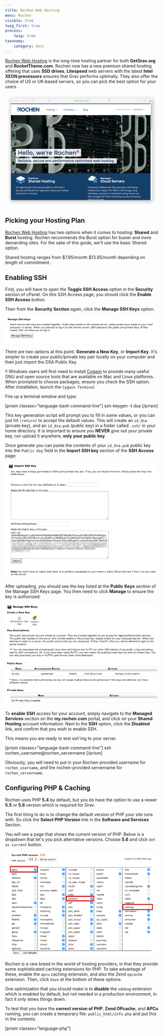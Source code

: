 ```yaml
---
title: Rochen Web Hosting
menu: Rochen
visible: true
twig_first: true
process:
    twig: true
taxonomy:
    category: docs
---
```


[Rochen Web Hosting](http://www.rochen.com/?utm_source=RocketTheme&utm_medium=Showcase&utm_campaign=Promotions) is the long-time hosting partner for both **GetGrav.org** and **RocketTheme.com**.  Rochen now has a new premium shared hosting offering that uses **SSD drives**, **Litespeed** web servers with the latest **Intel XEON processors** ensures that Grav performs optimally.  They also offer the choice of US or UK-based servers, so you can pick the best option for your users.

![](rochen.png)

## Picking your Hosting Plan

[Rochen Web Hosting](http://www.rochen.com/?utm_source=RocketTheme&utm_medium=Showcase&utm_campaign=Promotions) has two options when it comes to hosting: **Shared** and **Burst** hosting.  Rochen recommends the Burst option for busier and more demanding sites.  For the sake of this guide, we'll use the basic Shared option.

Shared hosting ranges from $7.95/month $13.95/month depending on length of commitment.

## Enabling SSH

First, you will have to open the **Toggle SSH Access** option in the **Security** section of cPanel. On this SSH Access page, you should click the **Enable SSH Access** button.

Then from the **Security Section** again, click the **Manage SSH Keys** option.

![](manage-ssh-keys.png)

There are two options at this point.  **Generate a New Key**, or **Import Key**. It's simpler to create your public/private key pair locally on your computer and then just import the DSA Public Key.

!! Windows users will first need to install [Cygwin](https://www.cygwin.com/) to provide many useful GNU and open source tools that are available on Mac and Linux platforms. When prompted to choose packages, ensure you check the SSH option. After installation, launch the `Cygwin Terminal`

Fire up a terminal window and type:

[prism classes="language-bash command-line"]
ssh-keygen -t dsa
[/prism]

This key generation script will prompt you to fill in some values, or you can just hit `[return]` to accept the default values.  This will create an `id_dsa` (private key), and an `id_dsa.pub` (public key) in a folder called `.ssh/` in your home directory. It is important to ensure you **NEVER** give out your private key, nor upload it anywhere, **only your public key**.

Once generate you can paste the contents of your `id_dsa.pub` public key into the `Public Key` field in the **Import SSH key** section of the **SSH Access** page:

![](ssh-public-key.png)

After uploading, you should see the key listed at the **Public Keys** section of the Manage SSH Keys page.  You then need to click **Manage** to ensure the key is authorized:

![](authorized-keys.png)

To **enable SSH** access for your account, simply navigate to the **Managed Services** section on the **my.rochen.com** portal, and click on your **Shared Hosting** account information.  Next to the **SSH** option, click the **Disabled** link, and confirm that you wish to enable SSH.

This means you are ready to test ssh'ing to your server.

[prism classes="language-bash command-line"]
ssh rochen_username@rochen_servername
[/prism]

Obviously, you will need to put in your Rochen-provided username for `rochen_username`, and the rochen-provided servername for `rochen_servername`.

## Configuring PHP & Caching

Rochen uses PHP **5.4** by default, but you do have the option to use a newer **5.5** or **5.6** version which is required for Grav.

The first thing to do is to change the default version of PHP your site runs with. So click the **Select PHP Version** link in the **Software and Services** Section.

You will see a page that shows the current version of PHP.  Below is a dropdown that let's you pick alternative versions.  Choose **5.6** and click `Set as current` button.

![](php-settings.png)

Rochen is a rare breed in the world of hosting providers, in that they provide some sophisticated caching extensions for PHP.  To take advantage of these, enable the `apcu` caching extension, and also the Zend `opcache` extension.  Then, click `Save` at the bottom of these options.

One optimization that you should make is to **disable** the `xdebug` extension which is enabled by default, but not needed in a production environment, in fact it only slows things down.

To test that you have the **correct version of PHP**, **Zend OPcache**, and **APCu** running, you can create a temporary file: `public_html/info.php` and put this in the contents:

[prism classes="language-php"]
<?php phpinfo();
[/prism]

Save the file and point your browser to this info.php file on your site, and you should be greeted with PHP information reflecting the version you selected earlier:

![](php-info1.png)

You should also be able to scroll down and see **Zend OPcache** listed in the **zend engine** block, and an **APCu** section below it:

![](php-info2.png)

## Install and Test Grav

Using your new found SSH capabilities, let's SSH to your Rochen server (if you are not already there) and download the latest version of Grav, unzip it and test it out!

We will extract Grav into a `/grav` subfolder, but you could unzip directly into the root of your `~/www/` folder to ensure Grav is accessible directly.

[prism classes="language-bash command-line"]
cd ~/www
wget https://getgrav.org/download/core/grav/latest
unzip grav-v{{ grav_version }}.zip
[/prism]

You should now be able to point your browser to `http://myrochenserver.com/grav` using the appropriate URL of course.

Because you have followed these instructions diligently, you will also be able to use the [Grav CLI](../../advanced/grav-cli) and [Grav GPM](../../advanced/grav-gpm) commands such as:

[prism classes="language-bash command-line" cl-output="3-13"]
cd ~/public_html/grav
bin/grav clear-cache

Clearing cache

Cleared:  cache/twig/*
Cleared:  cache/doctrine/*
Cleared:  cache/compiled/*
Cleared:  cache/validated-*
Cleared:  images/*
Cleared:  assets/*

Touched: /home/your_user/public_html/grav/user/config/system.yaml
[/prism]
